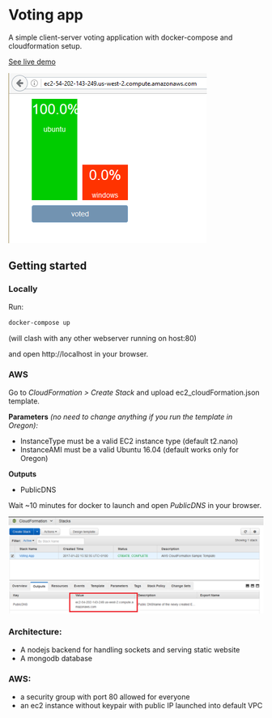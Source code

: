 # Voting app

A simple client-server voting application with docker-compose and cloudformation setup. 

[See live demo](http://ec2-54-213-136-190.us-west-2.compute.amazonaws.com/)

![Screenshot](demo/demo.png?raw=true "Demo")

## Getting started
### Locally
Run:
```sh
docker-compose up
```
(will clash with any other webserver running on host:80)

and open http://localhost in your browser.

### AWS

Go to *CloudFormation > Create Stack* and upload ec2_cloudFormation.json template. 

**Parameters** *(no need to change anything if you run the template in Oregon):*
 * InstanceType must be a valid EC2 instance type (default t2.nano)
 * InstanceAMI must be a valid Ubuntu 16.04 (default works only for Oregon)

**Outputs**
 * PublicDNS

Wait ~10 minutes for docker to launch and open *PublicDNS* in your browser. 

![Screenshot](demo/aws.png?raw=true "AWS output")

### Architecture:
- A nodejs backend for handling sockets and serving static website
- A mongodb database

### AWS:
- a security group with port 80 allowed for everyone
- an ec2 instance without keypair with public IP launched into default VPC
